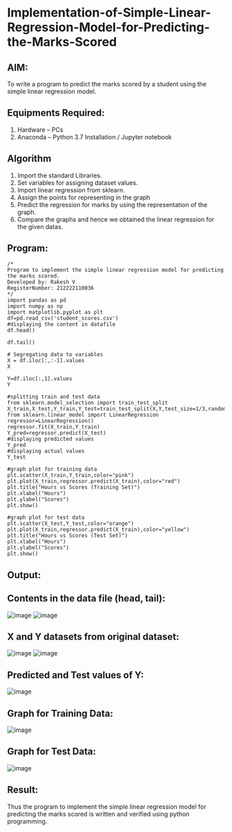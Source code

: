 # Implementation-of-Simple-Linear-Regression-Model-for-Predicting-the-Marks-Scored

## AIM:
To write a program to predict the marks scored by a student using the simple linear regression model.

## Equipments Required:
1. Hardware – PCs
2. Anaconda – Python 3.7 Installation / Jupyter notebook

## Algorithm
1. Import the standard Libraries.
2. Set variables for assigning dataset values.
3. Import linear regression from sklearn.
4. Assign the points for representing in the graph
5. Predict the regression for marks by using the representation of the graph.
6. Compare the graphs and hence we obtained the linear regression for the given datas.
 

## Program:
```
/*
Program to implement the simple linear regression model for predicting the marks scored.
Developed by: Rakesh V
RegisterNumber: 212222110036
*/
import pandas as pd
import numpy as np
import matplotlib.pyplot as plt
df=pd.read_csv('student_scores.csv')
#displaying the content in datafile 
df.head()

df.tail()

# Segregating data to variables
X = df.iloc[:,:-1].values
X

Y=df.iloc[:,1].values
Y

#splitting train and test data
from sklearn.model_selection import train_test_split
X_train,X_test,Y_train,Y_test=train_test_split(X,Y,test_size=1/3,random_state=0)
from sklearn.linear_model import LinearRegression
regressor=LinearRegression()
regressor.fit(X_train,Y_train)
Y_pred=regressor.predict(X_test)
#displaying predicted values
Y_pred
#displaying actual values
Y_test

#graph plot for training data
plt.scatter(X_train,Y_train,color="pink")
plt.plot(X_train,regressor.predict(X_train),color="red")
plt.title("Hours vs Scores (Training Set)")
plt.xlabel("Hours")
plt.ylabel("Scores")
plt.show()

#graph plot for test data
plt.scatter(X_test,Y_test,color="orange")
plt.plot(X_train,regressor.predict(X_train),color="yellow") 
plt.title("Hours vs Scores (Test Set)")
plt.xlabel("Hours")
plt.ylabel("Scores")
plt.show()
```

## Output:
## Contents in the data file (head, tail):

![image](https://github.com/rakeshcoder2004/Implementation-of-Simple-Linear-Regression-Model-for-Predicting-the-Marks-Scored/assets/121490890/2f533a22-3a06-452a-a38c-da9770238fb3)
![image](https://github.com/rakeshcoder2004/Implementation-of-Simple-Linear-Regression-Model-for-Predicting-the-Marks-Scored/assets/121490890/04fc1c1a-39b1-46cd-9be6-6027104f7104)

## X and Y datasets from original dataset:

![image](https://github.com/rakeshcoder2004/Implementation-of-Simple-Linear-Regression-Model-for-Predicting-the-Marks-Scored/assets/121490890/e4e2ec38-9ca9-4f98-87ad-46e79e40c780)
![image](https://github.com/rakeshcoder2004/Implementation-of-Simple-Linear-Regression-Model-for-Predicting-the-Marks-Scored/assets/121490890/1ac79c71-6f8c-4209-bd91-6d3f8bcc3ed4)
 ## Predicted and Test values of Y:
 ![image](https://github.com/rakeshcoder2004/Implementation-of-Simple-Linear-Regression-Model-for-Predicting-the-Marks-Scored/assets/121490890/b1a25064-8f63-4809-9c04-0a967e5c6a55)
## Graph for Training Data:
![image](https://github.com/rakeshcoder2004/Implementation-of-Simple-Linear-Regression-Model-for-Predicting-the-Marks-Scored/assets/121490890/4530f892-34e4-4733-a1f0-69b6a69f0952)
## Graph for Test Data:
![image](https://github.com/rakeshcoder2004/Implementation-of-Simple-Linear-Regression-Model-for-Predicting-the-Marks-Scored/assets/121490890/44b50241-dc71-4ebd-b32f-e4970963e3f1)

## Result:
Thus the program to implement the simple linear regression model for predicting the marks scored is written and verified using python programming.
